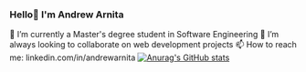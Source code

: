 ### Hello👋 I'm Andrew Arnita

🌱 I’m currently a Master's degree student in Software Engineering
👯 I’m always looking to collaborate on web development projects
📫 How to reach me: linkedin.com/in/andrewarnita
[![Anurag's GitHub stats](https://github-readme-stats.vercel.app/api?username=AndrewArnita)](https://github.com/anuraghazra/github-readme-stats)
